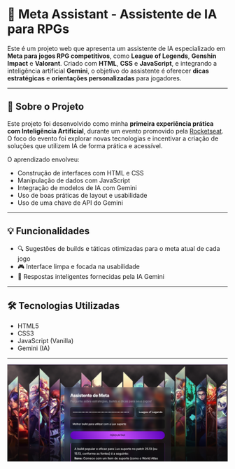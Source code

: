# 🧠 Meta Assistant - Assistente de IA para RPGs

Este é um projeto web que apresenta um assistente de IA especializado em **Meta para jogos RPG competitivos**, como **League of Legends**, **Genshin Impact** e **Valorant**. Criado com **HTML**, **CSS** e **JavaScript**, e integrando a inteligência artificial **Gemini**, o objetivo do assistente é oferecer **dicas estratégicas** e **orientações personalizadas** para jogadores.

---

## 🚀 Sobre o Projeto

Este projeto foi desenvolvido como minha **primeira experiência prática com Inteligência Artificial**, durante um evento promovido pela [Rocketseat](https://www.rocketseat.com.br/). O foco do evento foi explorar novas tecnologias e incentivar a criação de soluções que utilizem IA de forma prática e acessível. 

O aprendizado envolveu:
- Construção de interfaces com HTML e CSS
- Manipulação de dados com JavaScript
- Integração de modelos de IA com Gemini
- Uso de boas práticas de layout e usabilidade
- Uso de uma chave de API do Gemini

---

## 💡 Funcionalidades
- 🔍 Sugestões de builds e táticas otimizadas para o meta atual de cada jogo
- 🎮 Interface limpa e focada na usabilidade
- 💬 Respostas inteligentes fornecidas pela IA Gemini

---

## 🛠 Tecnologias Utilizadas
- HTML5
- CSS3
- JavaScript (Vanilla)
- Gemini (IA)

---

![Interface do Meta Assistant](assets/screenshot.png)

